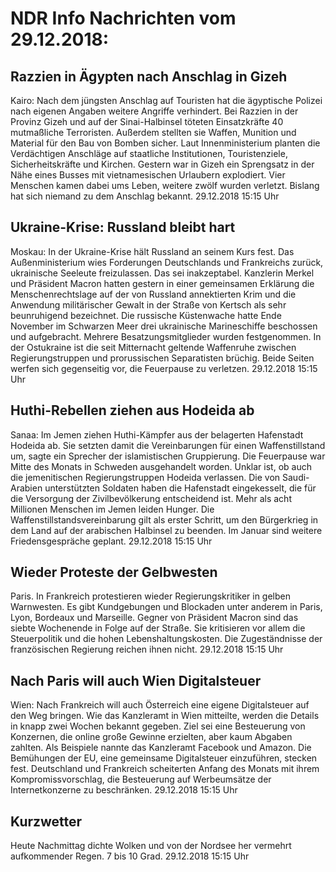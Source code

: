 # NDR Info Nachrichten vom 29.12.2018:


## Razzien in Ägypten nach Anschlag in Gizeh
Kairo: Nach dem jüngsten Anschlag auf Touristen hat die ägyptische Polizei nach eigenen Angaben weitere Angriffe verhindert. Bei Razzien in der Provinz Gizeh und auf der Sinai-Halbinsel töteten Einsatzkräfte 40 mutmaßliche Terroristen. Außerdem stellten sie Waffen, Munition und Material für den Bau von Bomben sicher. Laut Innenministerium planten die Verdächtigen Anschläge auf staatliche Institutionen, Touristenziele, Sicherheitskräfte und Kirchen. Gestern war in Gizeh ein Sprengsatz in der Nähe eines Busses mit vietnamesischen Urlaubern explodiert. Vier Menschen kamen dabei ums Leben, weitere zwölf wurden verletzt. Bislang hat sich niemand zu dem Anschlag bekannt. 29.12.2018 15:15 Uhr 

## Ukraine-Krise: Russland bleibt hart
Moskau: In der Ukraine-Krise hält Russland an seinem Kurs fest. Das Außenministerium wies Forderungen Deutschlands und Frankreichs zurück, ukrainische Seeleute freizulassen. Das sei inakzeptabel. Kanzlerin Merkel und Präsident Macron hatten gestern in einer gemeinsamen Erklärung die Menschenrechtslage auf der von Russland annektierten Krim und die Anwendung militärischer Gewalt in der Straße von Kertsch als sehr beunruhigend bezeichnet. Die russische Küstenwache hatte Ende November im Schwarzen Meer drei ukrainische Marineschiffe beschossen und aufgebracht. Mehrere Besatzungsmitglieder wurden festgenommen. In der Ostukraine ist die seit Mitternacht geltende Waffenruhe zwischen Regierungstruppen und prorussischen Separatisten brüchig. Beide Seiten werfen sich gegenseitig vor, die Feuerpause zu verletzen. 29.12.2018 15:15 Uhr 

## Huthi-Rebellen ziehen aus Hodeida ab
Sanaa: Im Jemen ziehen Huthi-Kämpfer aus der belagerten Hafenstadt Hodeida ab. Sie setzten damit die Vereinbarungen für einen Waffenstillstand um, sagte ein Sprecher der islamistischen Gruppierung. Die Feuerpause war Mitte des Monats in Schweden ausgehandelt worden. Unklar ist, ob auch die jemenitischen Regierungstruppen Hodeida verlassen. Die von Saudi-Arabien unterstützten Soldaten haben die Hafenstadt eingekesselt, die für die Versorgung der Zivilbevölkerung entscheidend ist. Mehr als acht Millionen Menschen im Jemen leiden Hunger. Die Waffenstillstandsvereinbarung gilt als erster Schritt, um den Bürgerkrieg in dem Land auf der arabischen Halbinsel zu beenden. Im Januar sind weitere Friedensgespräche geplant. 29.12.2018 15:15 Uhr 

## Wieder Proteste der Gelbwesten
Paris. In Frankreich protestieren wieder Regierungskritiker in gelben Warnwesten. Es gibt Kundgebungen und Blockaden unter anderem in Paris, Lyon, Bordeaux und Marseille. Gegner von Präsident Macron sind das siebte Wochenende in Folge auf der Straße. Sie kritisieren vor allem die Steuerpolitik und die hohen Lebenshaltungskosten. Die Zugeständnisse der französischen Regierung reichen ihnen nicht. 29.12.2018 15:15 Uhr 

## Nach Paris will auch Wien Digitalsteuer
Wien: Nach Frankreich will auch Österreich eine eigene Digitalsteuer auf den Weg bringen. Wie das Kanzleramt in Wien mitteilte, werden die Details in knapp zwei Wochen bekannt gegeben. Ziel sei eine Besteuerung von Konzernen, die online große Gewinne erzielten, aber kaum Abgaben zahlten. Als Beispiele nannte das Kanzleramt Facebook und Amazon. Die Bemühungen der EU, eine gemeinsame Digitalsteuer einzuführen, stecken fest. Deutschland und Frankreich scheiterten Anfang des Monats mit ihrem Kompromissvorschlag, die Besteuerung auf Werbeumsätze der Internetkonzerne zu beschränken. 29.12.2018 15:15 Uhr 

## Kurzwetter
Heute Nachmittag dichte Wolken und von der Nordsee her vermehrt aufkommender Regen. 7 bis 10 Grad. 29.12.2018 15:15 Uhr 
